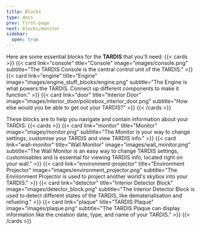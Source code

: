```yaml
---
title: Blocks
type: docs
prev: first-page
next: blocks/monitor
sidebar:
  open: true
---
```


Here are some essential blocks for the **TARDIS** that you'll need:
{{< cards >}}
  {{< card link="console" title="Console" image="images/console.png" subtitle="The TARDIS Console is the central control unit of the TARDIS." >}}
  {{< card link="engine" title="Engine" image="images/engine_stuff_blocks/engine.png" subtitle="The Engine is what powers the TARDIS. Connect up different components to make it function." >}}
  {{< card link="door" title="Interior Door" image="images/interior_door/policebox_interior_door.png" subtitle="How else would you be able to get out your TARDIS?" >}}
{{< /cards >}}

These blocks are to help you navigate and contain information about your TARDIS:
{{< cards >}}
  {{< card link="monitor" title="Monitor" image="images/monitor.png" subtitle="The Monitor is your way to change settings, customise your TARDIS and view TARDIS info." >}}
  {{< card link="wall-monitor" title="Wall Monitor" image="images/wall_monitor.png" subtitle="The Wall Monitor is an easy way to change TARDIS settings, customisables and is essential for viewing TARDIS info, located right on your wall." >}}
  {{< card link="environment-projector" title="Environment Projector" image="images/environment_projector.png" subtitle="The Environment Projector is used to project another world's skybox into your TARDIS." >}}
  {{< card link="detector" title="Interior Detector Block" image="images/detector_block.png" subtitle="The Interior Detector Block is used to detect different states of the TARDIS, like dematerialisation and refueling." >}}
  {{< card link="plaque" title="TARDIS Plaque" image="images/plaque.png" subtitle="The TARDIS Plaque can display information like the creation date, type, and name of your TARDIS." >}}
{{< /cards >}}
